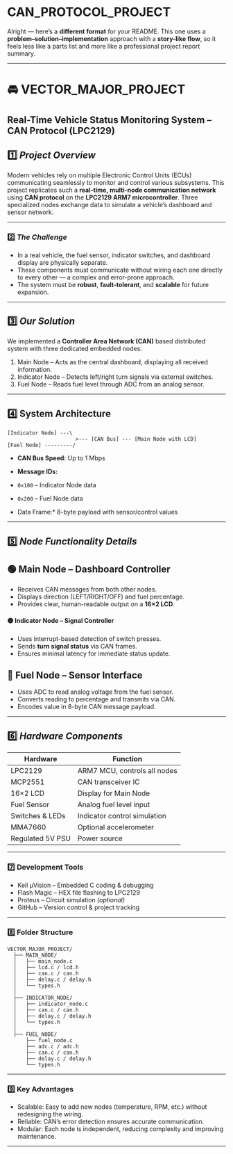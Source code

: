 # CAN_PROTOCOL_PROJECT
Alright — here’s a **different format** for your README.
This one uses a **problem–solution–implementation** approach with a **story-like flow**,
so it feels less like a parts list and more like a professional project report summary.

---

# 🚘 VECTOR\_MAJOR\_PROJECT

## Real-Time Vehicle Status Monitoring System – CAN Protocol (LPC2129)

## 1️⃣ *Project Overview*

Modern vehicles rely on multiple Electronic Control Units (ECUs) communicating seamlessly to monitor and control various subsystems.
This project replicates such a **real-time, multi-node communication network** using **CAN protocol** on the **LPC2129 ARM7 microcontroller**.
Three specialized nodes exchange data to simulate a vehicle’s dashboard and sensor network.

---

### 2️⃣ *The Challenge*

* In a real vehicle, the fuel sensor, indicator switches, and dashboard display are physically separate.
* These components must communicate without wiring each one directly to every other — a complex and error-prone approach.
* The system must be **robust**, **fault-tolerant**, and **scalable** for future expansion.

---

## 3️⃣ *Our Solution*

We implemented a **Controller Area Network (CAN)** based distributed system with three dedicated embedded nodes:

1. Main Node – Acts as the central dashboard, displaying all received information.
2. Indicator Node – Detects left/right turn signals via external switches.
3. Fuel Node – Reads fuel level through ADC from an analog sensor.

---

## 4️⃣ **System Architecture**

```
[Indicator Node] ---\
                      >--- [CAN Bus] --- [Main Node with LCD]
[Fuel Node] ---------/
```

* **CAN Bus Speed:** Up to 1 Mbps
* **Message IDs:**

* `0x100` – Indicator Node data
* `0x200` – Fuel Node data
* Data Frame:* 8-byte payload with sensor/control values

---

## 5️⃣ *Node Functionality Details*

## 🟢 Main Node – Dashboard Controller

* Receives CAN messages from both other nodes.
* Displays direction (LEFT/RIGHT/OFF) and fuel percentage.
* Provides clear, human-readable output on a **16×2 LCD**.

#### 🟡 Indicator Node – Signal Controller

* Uses interrupt-based detection of switch presses.
* Sends **turn signal status** via CAN frames.
* Ensures minimal latency for immediate status update.

## 🔵 Fuel Node – Sensor Interface

* Uses ADC to read analog voltage from the fuel sensor.
* Converts reading to percentage and transmits via CAN.
* Encodes value in 8-byte CAN message payload.

---

## 6️⃣ *Hardware Components*

| Hardware         | Function                     |
| ---------------- | ---------------------------- |
| LPC2129          | ARM7 MCU, controls all nodes |
| MCP2551          | CAN transceiver IC           |
| 16×2 LCD         | Display for Main Node        |
| Fuel Sensor      | Analog fuel level input      |
| Switches & LEDs  | Indicator control simulation |
| MMA7660          | Optional accelerometer       |
| Regulated 5V PSU | Power source                 |

---

### 7️⃣ **Development Tools**

* Keil µVision – Embedded C coding & debugging
* Flash Magic – HEX file flashing to LPC2129
* Proteus – Circuit simulation *(optional)*
* GitHub – Version control & project tracking

---

### 8️⃣ **Folder Structure**

```
VECTOR_MAJOR_PROJECT/
  ├── MAIN_NODE/
  │   ├── main_node.c
  │   ├── lcd.c / lcd.h
  │   ├── can.c / can.h
  │   ├── delay.c / delay.h
  │   └── types.h
  │
  ├── INDICATOR_NODE/
  │   ├── indicator_node.c
  │   ├── can.c / can.h
  │   ├── delay.c / delay.h
  │   └── types.h
  │
  ├── FUEL_NODE/
      ├── fuel_node.c
      ├── adc.c / adc.h
      ├── can.c / can.h
      ├── delay.c / delay.h
      └── types.h
```

---

### 9️⃣ **Key Advantages**

* Scalable: Easy to add new nodes (temperature, RPM, etc.) without redesigning the wiring.
* Reliable: CAN’s error detection ensures accurate communication.
* Modular: Each node is independent, reducing complexity and improving maintenance.

---
